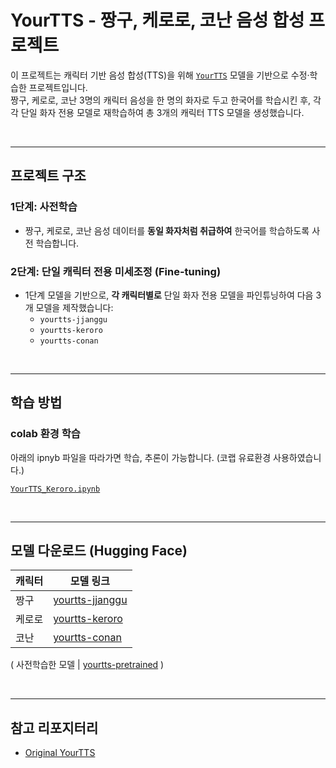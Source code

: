 # YourTTS - 짱구, 케로로, 코난 음성 합성 프로젝트

이 프로젝트는 캐릭터 기반 음성 합성(TTS)을 위해 [`YourTTS`](https://github.com/coqui-ai/TTS.git) 모델을 기반으로 수정·학습한 프로젝트입니다.  
짱구, 케로로, 코난 3명의 캐릭터 음성을 한 명의 화자로 두고 한국어를 학습시킨 후, 각각 단일 화자 전용 모델로 재학습하여 총 3개의 캐릭터 TTS 모델을 생성했습니다.


<br/>

---



## 프로젝트 구조

### 1단계: 사전학습
- 짱구, 케로로, 코난 음성 데이터를 **동일 화자처럼 취급하여** 한국어를 학습하도록 사전 학습합니다.

### 2단계: 단일 캐릭터 전용 미세조정 (Fine-tuning)
- 1단계 모델을 기반으로, **각 캐릭터별로** 단일 화자 전용 모델을 파인튜닝하여 다음 3개 모델을 제작했습니다:
  - `yourtts-jjanggu`
  - `yourtts-keroro`
  - `yourtts-conan`

<br/>

---


## 학습 방법

### colab 환경 학습
아래의 ipnyb 파일을 따라가면 학습, 추론이 가능합니다. (코랩 유료환경 사용하였습니다.)

[`YourTTS_Keroro.ipynb`](https://github.com/Conan-Capstone-design/YourTTS/blob/main/yourTTS_keroro.ipynb)

<br/>

---


## 모델 다운로드 (Hugging Face)

| 캐릭터 | 모델 링크 |
|--------|-----------|
| 짱구   | [yourtts-jjanggu](https://huggingface.co/gahyunlee/YourTTS_characters/tree/main/jjanggu) |
| 케로로 | [yourtts-keroro](https://huggingface.co/gahyunlee/YourTTS_characters/tree/main/keroro) |
| 코난   | [yourtts-conan](https://huggingface.co/gahyunlee/YourTTS_characters/tree/main/conan) |

( 사전학습한 모델   | [yourtts-pretrained](http://huggingface.co/gahyunlee/YourTTS_characters/tree/main/pretrained) )

<br/>

---

## 참고 리포지터리

- [Original YourTTS](https://github.com/coqui-ai/TTS)
